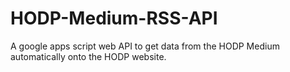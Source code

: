 # HODP-Medium-RSS-API
A google apps script web API to get data from the HODP Medium automatically onto the HODP website.
